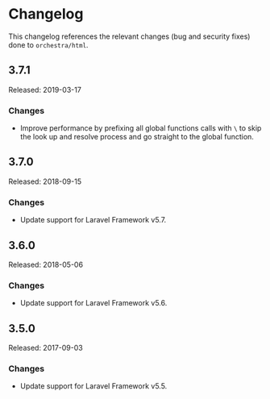 # Changelog

This changelog references the relevant changes (bug and security fixes) done to `orchestra/html`.

## 3.7.1

Released: 2019-03-17

### Changes

* Improve performance by prefixing all global functions calls with `\` to skip the look up and resolve process and go straight to the global function.

## 3.7.0

Released: 2018-09-15

### Changes

* Update support for Laravel Framework v5.7.

## 3.6.0

Released: 2018-05-06

### Changes

* Update support for Laravel Framework v5.6.

## 3.5.0

Released: 2017-09-03

### Changes

* Update support for Laravel Framework v5.5.
